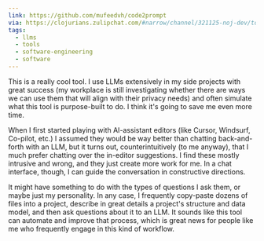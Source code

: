 ```yaml
---
link: https://github.com/mufeedvh/code2prompt
via: https://clojurians.zulipchat.com/#narrow/channel/321125-noj-dev/topic/generate.20noj.20docu.2E.2E.2E.2E.2E/near/491860133
tags:
  - llms
  - tools
  - software-engineering
  - software
---
```

This is a really cool tool. I use LLMs extensively in my side projects with great success (my workplace is still investigating whether there are ways we can use them that will align with their privacy needs) and often simulate what this tool is purpose-built to do. I think it's going to save me even more time.

When I first started playing with AI-assistant editors (like Cursor, Windsurf, Co-pilot, etc.) I assumed they would be way better than chatting back-and-forth with an LLM, but it turns out, counterintuitively (to me anyway), that I much prefer chatting over the in-editor suggestions. I find these mostly intrusive and wrong, and they just create more work for me. In a chat interface, though, I can guide the conversation in constructive directions.

It might have something to do with the types of questions I ask them, or maybe just my personality. In any case, I frequently copy-paste dozens of files into a project, describe in great details a project's structure and data model, and then ask questions about it to an LLM. It sounds like this tool can automate and improve that process, which is great news for people like me who frequently engage in this kind of workflow.